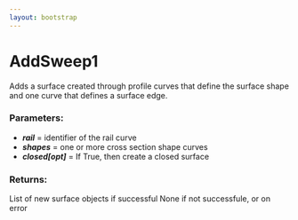 ```yaml
---
layout: bootstrap
---
```


# AddSweep1

Adds a surface created through profile curves that define the surface
        shape and one curve that defines a surface edge.
          

### Parameters:

- ***rail*** = identifier of the rail curve
- ***shapes*** = one or more cross section shape curves
- ***closed[opt]*** = If True, then create a closed surface
        

### Returns:


List of new surface objects if successful
None if not successfule, or on error
        



